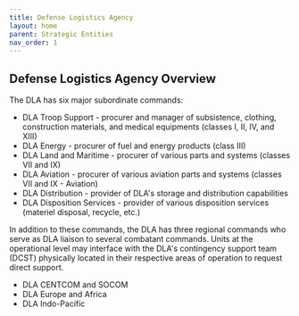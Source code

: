 ```yaml
---
title: Defense Logistics Agency
layout: home
parent: Strategic Entities
nav_order: 1
---
```


## Defense Logistics Agency Overview

The DLA has six major subordinate commands:

* DLA Troop Support - procurer and manager of subsistence, clothing, construction materials, and medical equipments (classes I, II, IV, and XIII)
* DLA Energy - procurer of fuel and energy products (class III)
* DLA Land and Maritime - procurer of various parts and systems (classes VII and IX)
* DLA Aviation - procurer of various aviation parts and systems (classes VII and IX - Aviation)
* DLA Distribution - provider of DLA's storage and distribution capabilities
* DLA Disposition Services - provider of various disposition services (materiel disposal, recycle, etc.)

In addition to these commands, the DLA has three regional commands who serve as DLA liaison to several combatant commands. Units at the operational level may interface with the DLA's contingency support team (DCST) physically located in their respective areas of operation to request direct support.

* DLA CENTCOM and SOCOM
* DLA Europe and Africa
* DLA Indo-Pacific



